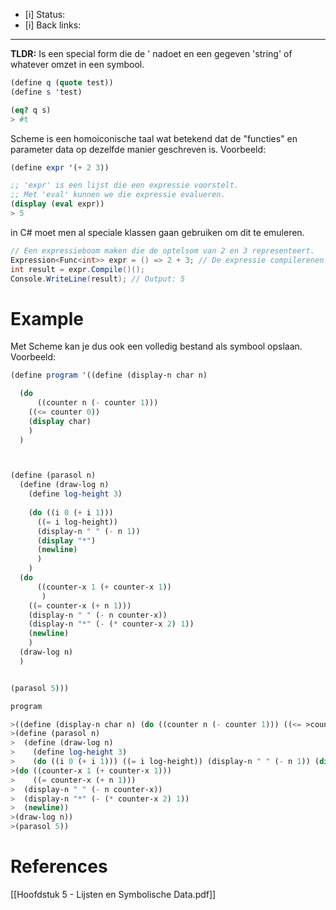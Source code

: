 - [i] Status: 
- [i] Back links: 
___
**TLDR:** Is een special form die de ' nadoet en een gegeven 'string' of whatever omzet in een symbool.

```scheme
(define q (quote test))
(define s 'test)

(eq? q s)
> #t
```

Scheme is een homoiconische taal wat betekend dat de "functies" en parameter data op dezelfde manier geschreven is. Voorbeeld:
```scheme 
(define expr '(+ 2 3))

;; 'expr' is een lijst die een expressie voorstelt.
;; Met 'eval' kunnen we die expressie evalueren.
(display (eval expr))
> 5
```

in C# moet men al speciale klassen gaan gebruiken om dit te emuleren.
```c#
// Een expressieboom maken die de optelsom van 2 en 3 representeert.
Expression<Func<int>> expr = () => 2 + 3; // De expressie compilerenen uitvoeren 
int result = expr.Compile()(); 
Console.WriteLine(result); // Output: 5

```

# Example
Met Scheme kan je dus ook een volledig bestand als symbool opslaan. Voorbeeld: 
```scheme
(define program '((define (display-n char n)

  (do
      ((counter n (- counter 1)))
    ((<= counter 0))
    (display char)
    )
  )



(define (parasol n)
  (define (draw-log n)
    (define log-height 3)
    
    (do ((i 0 (+ i 1)))
      ((= i log-height))
      (display-n " " (- n 1))
      (display "*")
      (newline)
      )
    )
  (do
      ((counter-x 1 (+ counter-x 1))
       )
    ((= counter-x (+ n 1)))
    (display-n " " (- n counter-x))
    (display-n "*" (- (* counter-x 2) 1))
    (newline)
    )
  (draw-log n)
  )


(parasol 5)))

program

>((define (display-n char n) (do ((counter n (- counter 1))) ((<= >counter 0)) (display char)))
>(define (parasol n)
>  (define (draw-log n)
>    (define log-height 3)
>    (do ((i 0 (+ i 1))) ((= i log-height)) (display-n " " (- n 1)) (display "*") (newline)))
>(do ((counter-x 1 (+ counter-x 1)))
>    ((= counter-x (+ n 1)))
>  (display-n " " (- n counter-x))
>  (display-n "*" (- (* counter-x 2) 1))
>  (newline))
>(draw-log n))
>(parasol 5))
```

# References
[[Hoofdstuk 5 - Lijsten en Symbolische Data.pdf]]